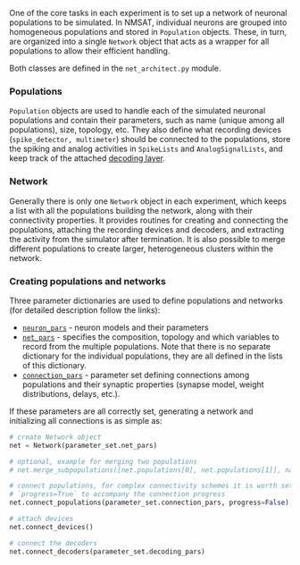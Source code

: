 One of the core tasks in each experiment is to set up a network of neuronal populations to be simulated. In NMSAT, 
  individual neurons are grouped into homogeneous populations and stored in `Population` objects. These, in turn, are
  organized into a single `Network` object that acts as a wrapper for all populations to allow their efficient handling. 
   
  Both classes are defined in the `net_architect.py` module.  
  
### Populations
  `Population` objects are used to handle each of the simulated neuronal populations and contain
  their parameters, such as name (unique among all populations), size, topology, etc. They also define what recording devices 
  (`spike_detector, multimeter`) should be connected to the populations, store the spiking and analog activities 
  in `SpikeLists` and `AnalogSignalLists`, and keep track of the attached [decoding layer](/decoding/).   

### Network

Generally there is only one `Network` object in each experiment, which keeps a list with all the populations building the 
  network, along with their connectivity properties. It provides routines for creating and connecting the populations, 
  attaching the recording devices and decoders, and extracting the activity from the simulator after termination. It is 
  also possible to merge different populations to create larger, heterogeneous clusters within the network. 

### Creating populations and networks

Three parameter dictionaries are used to define populations and networks (for detailed description follow the links):

* [`neuron_pars`](/parameters/#neuron) - neuron models and their parameters 
* [`net_pars`](/parameters/#network) - specifies the composition, topology and which variables to record
from the multiple populations. Note that there is no separate dictionary for the individual populations, they are all
defined in the lists of this dictionary.
* [`connection_pars`](/parameters/#connection) - parameter set defining connections among populations and their synaptic
properties (synapse model, weight distributions, delays, etc.). 


If these parameters are all correctly set, generating a network and initializing all connections is as simple as:


```python
# create Network object
net = Network(parameter_set.net_pars) 

# optional, example for merging two populations
# net.merge_subpopulations([net.populations[0], net.populations[1]], name='EI') 

# connect populations, for complex connectivity schemes it is worth setting 
# `progress=True` to accompany the connection progress
net.connect_populations(parameter_set.connection_pars, progress=False)

# attach devices
net.connect_devices()

# connect the decoders
net.connect_decoders(parameter_set.decoding_pars)
```